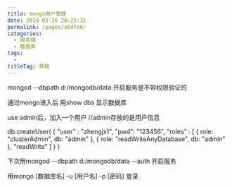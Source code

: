 ```yaml
---
title: mongo用户管理
date: 2018-05-16 20:25:31
permalink: /pages/a5dfe6/
categories: 
  - 服务端
  - 数据库
tags: 
  - 
titleTag: 草稿
---
```

mongod --dbpath d:/mongodb/data  开启服务是不带权限验证的

通过mongo进入后 用show dbs 显示数据库


use admin后，加入一个用户 //admin存放的是用户信息

db.createUser( { "user" : "zhengjx1",
                 "pwd": "123456",
                 "roles" : [ { role: "clusterAdmin", db: "admin" },
                             { role: "readWriteAnyDatabase", db: "admin" },
                             "readWrite"
                             ] } )



下次用mongod --dbpath d:/mongodb/data --auth 开启服务

用mongo [数据库名] -u [用户名] -p [密码] 登录
